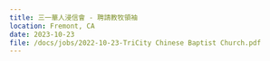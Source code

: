 ```yaml
---
title: 三一華人浸信會 - 聘請教牧領袖
location: Fremont, CA
date: 2023-10-23    
file: /docs/jobs/2022-10-23-TriCity Chinese Baptist Church.pdf
---
```

